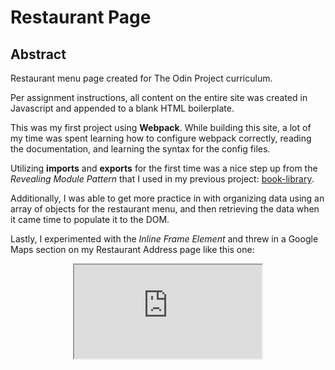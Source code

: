 # Restaurant Page


## Abstract
Restaurant menu page created for The Odin Project curriculum. 

Per assignment instructions, all content on the entire site was created in Javascript and appended to a blank HTML boilerplate. 

This was my first project using **Webpack**. While building this site, a lot of my time was spent learning how to configure webpack correctly, reading the documentation, and learning the syntax for the config files.

Utilizing **imports** and **exports** for the first time was a nice step up from the *Revealing Module Pattern* that I used in my previous project: [book-library](https://github.com/WitchingHr/book-library).

Additionally, I was able to get more practice in with organizing data using an array of objects for the restaurant menu, and then retrieving the data when it came time to populate it to the DOM. 

Lastly, I experimented with the *Inline Frame Element* and threw in a Google Maps section on my Restaurant Address page like this one:
<div align="center">
<iframe src="https://www.google.com/maps/embed?pb=!1m18!1m12!1m3!1d3105.150382269586!2d-77.0391047241496!3d38.89767627172401!2m3!1f0!2f0!3f0!3m2!1i1024!2i768!4f13.1!3m3!1m2!1s0x89b7b7bcdecbb1df%3A0x715969d86d0b76bf!2sThe%20White%20House!5e0!3m2!1sen!2sus!4v1671221217075!5m2!1sen!2sus"> 
</div>

## Lessons learned

 - Webpack, Webpack configuration, Webpack Modules
 - Installing dependencies with NPM
 - Importing and Exporting
 - Package.JSON and NPM scripts
 - Pushing a Webpack project to GH Pages

## Asset sources
<a href="https://www.flaticon.com/free-icons/instagram" title="instagram icons">Instagram icons created by Pixel perfect - Flaticon</a>
<a href="https://www.flaticon.com/free-icons/facebook" title="facebook icons">Facebook icons created by Pixel perfect - Flaticon</a>
<a href="https://www.flaticon.com/free-icons/twitter-social-badge" title="twitter social badge icons">Twitter social badge icons created by riajulislam - Flaticon</a>